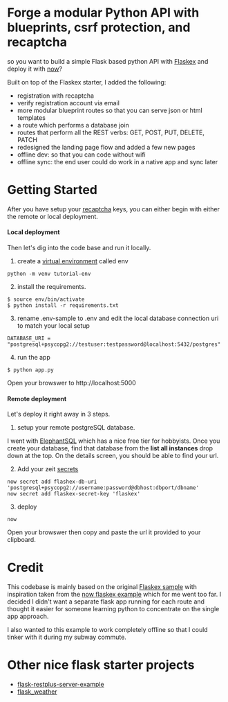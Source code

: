 # Forge a modular Python API with blueprints, csrf protection, and recaptcha

so you want to build a simple Flask based python API with [Flaskex](https://github.com/anfederico/Flaskex) and deploy it with [now](https://zeit.co/now)?

Built on top of the Flaskex starter, I added the following:
* registration with recaptcha 
* verify registration account via email 
* more modular blueprint routes so that you can serve json or html templates
* a route which performs a database join
* routes that perform all the REST verbs: GET, POST, PUT, DELETE, PATCH 
* redesigned the landing page flow and added a few new pages
* offline dev: so that you can code without wifi 
* offline sync: the end user could do work in a native app and sync later

# Getting Started 

After you have setup your [recaptcha](https://pusher.com/tutorials/google-recaptcha-flask) keys, you can either begin with either the remote or local deployment.

#### Local deployment

Then let's dig into the code base and run it locally. 

1. create a [virtual environment](https://docs.python.org/3/tutorial/venv.html) called env

```
python -m venv tutorial-env 
```

2. install the requirements.

```
$ source env/bin/activate 
$ python install -r requirements.txt
```

3. rename .env-sample to .env and edit the local database connection uri to match your local setup

```
DATABASE_URI = "postgresql+psycopg2://testuser:testpassword@localhost:5432/postgres"
```

4. run the app 

```
$ python app.py 
```

Open your browswer to http://localhost:5000

#### Remote deployment

Let's deploy it right away in 3 steps.

1. setup your remote postgreSQL database.

I went with [ElephantSQL](https://www.elephantsql.com/) which has a nice free tier for hobbyists. Once you create your database, find that database from the **list all instances** drop down at the top. On the details screen, you should be able to find your url. 


2. Add your zeit [secrets](https://zeit.co/docs/v2/deployments/environment-variables-and-secrets) 

```
now secret add flashex-db-uri 'postgresql+psycopg2://username:password@dbhost:dbport/dbname' 
now secret add flaskex-secret-key 'flaskex' 
```

3. deploy 

```
now
```

Open your browswer then copy and paste the url it provided to your clipboard. 

# Credit 

This codebase is mainly based on the original [Flaskex sample](https://github.com/anfederico/Flaskex) with inspiration taken from the [now flaskex example](https://zeit.co/examples/flaskex-postgresql) which for me went too far. I decided I didn't want a separate flask app running for each route and thought it easier for someone learning python to concentrate on the single app approach. 

I also wanted to this example to work completely offline so that I could tinker with it during my subway commute. 

# Other nice flask starter projects

* [flask-restplus-server-example](https://github.com/frol/flask-restplus-server-example)
* [flask_weather](https://github.com/M0nica/flask_weather)
